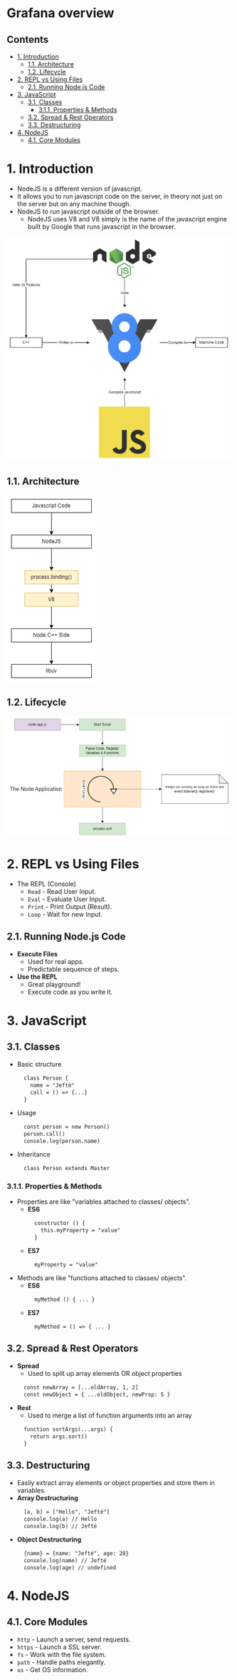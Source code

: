 # Grafana overview <!-- omit in toc -->

## Contents <!-- omit in toc -->

- [1. Introduction](#1-introduction)
  - [1.1. Architecture](#11-architecture)
  - [1.2. Lifecycle](#12-lifecycle)
- [2. REPL vs Using Files](#2-repl-vs-using-files)
  - [2.1. Running Node.js Code](#21-running-nodejs-code)
- [3. JavaScript](#3-javascript)
  - [3.1. Classes](#31-classes)
    - [3.1.1. Properties \& Methods](#311-properties--methods)
  - [3.2. Spread \& Rest Operators](#32-spread--rest-operators)
  - [3.3. Destructuring](#33-destructuring)
- [4. NodeJS](#4-nodejs)
  - [4.1. Core Modules](#41-core-modules)

# 1. Introduction

- NodeJS is a different version of javascript.
- It allows you to run javascript code on the server, in theory not just on the server but on any machine though.
- NodeJS to run javascript outside of the browser.
  - NodeJS uses V8 and V8 simply is the name of the javascript engine built by Google that runs javascript in the browser.

![General diagram](Images/NodeJSDiagram.png)

## 1.1. Architecture

![Architecture](Images/NodeJSArchitecture.png)

## 1.2. Lifecycle

![Lifecycle](Images/NodeJSLifecycle.png)

# 2. REPL vs Using Files

- The REPL (Console)
  - `Read` - Read User Input.
  - `Eval` - Evaluate User Input.
  - `Print` - Print Output (Result).
  - `Loop` - Wait for new Input.

## 2.1. Running Node.js Code

- **Execute Files**
  - Used for real apps.
  - Predictable sequence of steps.
- **Use the REPL**
  - Great playground!
  - Execute code as you write it.

# 3. JavaScript

## 3.1. Classes

- Basic structure
  ```
    class Person {
      name = "Jefté"
      call = () => {...}
    }
  ```
- Usage
  ```
    const person = new Person()
    person.call()
    console.log(person.name)
  ```
- Inheritance
  ```
    class Person extends Master
  ```

### 3.1.1. Properties & Methods

- Properties are like "variables attached to classes/ objects".
  - **ES6**
    ```
      constructor () {
        this.myProperty = "value"
      }
    ```
  - **ES7**
    ```
      myProperty = "value"
    ```
- Methods are like "functions attached to classes/ objects".
  - **ES6**
    ```
      myMethod () { ... }
    ```
  - **ES7**
    ```
      myMethod = () => { ... }
    ```

## 3.2. Spread & Rest Operators

- **Spread**
  - Used to split up array elements OR object properties
  ```
    const newArray = [...oldArray, 1, 2]
    const newObject = { ...oldObject, newProp: 5 }
  ```
- **Rest**
  - Used to merge a list of function arguments into an array
  ```
    function sortArgs(...args) {
      return args.sort()
    }
  ```

## 3.3. Destructuring

- Easily extract array elements or object properties and store them in variables.
- **Array Destructuring**
  ```
    [a, b] = ["Hello", "Jefté"]
    console.log(a) // Hello
    console.log(b) // Jefté
  ```
- **Object Destructuring**
  ```
    {name} = {name: "Jefté", age: 28}
    console.log(name) // Jefté
    console.log(age) // undefined
  ```

# 4. NodeJS

## 4.1. Core Modules

- `http` - Launch a server, send requests.
- `https` - Launch a SSL server.
- `fs` - Work with the file system.
- `path` - Handle paths elegantly.
- `os` - Get OS information.
